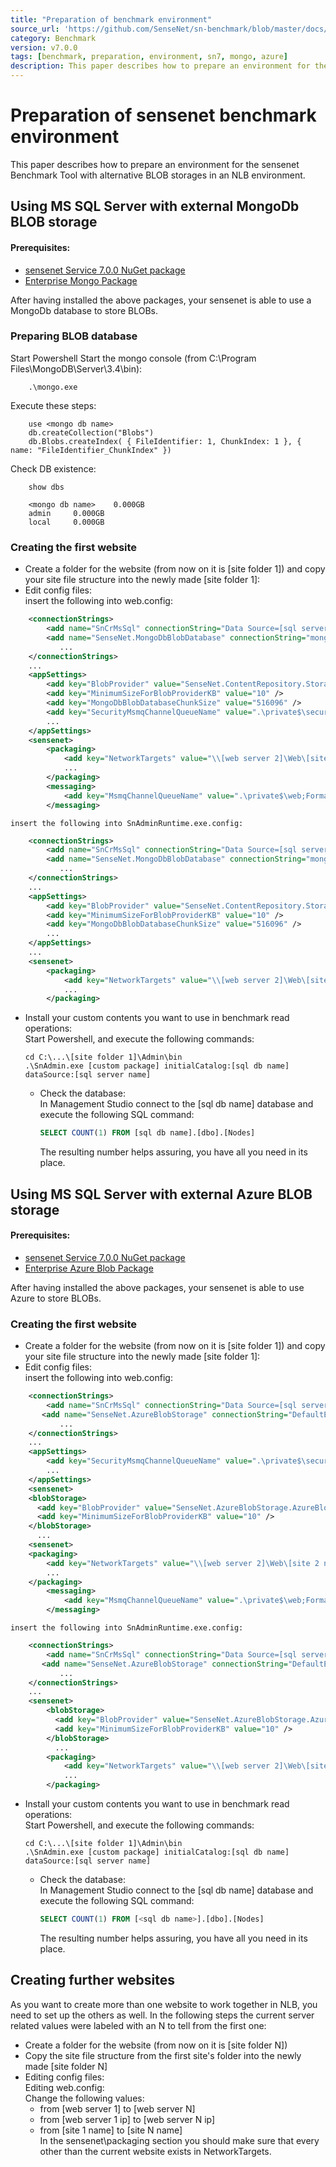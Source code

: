 ```yaml
---
title: "Preparation of benchmark environment"
source_url: 'https://github.com/SenseNet/sn-benchmark/blob/master/docs/environment.md'
category: Benchmark
version: v7.0.0
tags: [benchmark, preparation, environment, sn7, mongo, azure]
description: This paper describes how to prepare an environment for the sensenet Benchmark Tool with alternative BLOB storages in an NLB environment.
---
```


# Preparation of sensenet benchmark environment

This paper describes how to prepare an environment for the sensenet Benchmark Tool with alternative BLOB storages in an NLB environment.
## Using MS SQL Server with external MongoDb BLOB storage


#### Prerequisites:  
 - [sensenet Service 7.0.0 NuGet package](https://www.nuget.org/packages/SenseNet.Services/7.0.0-beta2 "SenseNet.Services")  
 - [Enterprise Mongo Package](http://community.sensenet.com/docs/mongodb-provider "MongoDB blob provider")

After having installed the above packages, your sensenet is able to use a MongoDb database to store BLOBs.

### Preparing BLOB database
Start Powershell
Start the mongo console (from  C:\Program Files\MongoDB\Server\3.4\bin):  
```
    .\mongo.exe  
```  
Execute these steps:  
```
    use <mongo db name>  
    db.createCollection("Blobs")  
    db.Blobs.createIndex( { FileIdentifier: 1, ChunkIndex: 1 }, { name: "FileIdentifier_ChunkIndex" })
```
Check DB existence:
```
    show dbs
```
```
    <mongo db name>    0.000GB
    admin     0.000GB
    local     0.000GB
```
### Creating the first website
 - Create a folder for the website (from now on it is \[site folder 1\])
and copy your site file structure into the newly made \[site folder 1\]:  
 - Edit config files:  
	insert the following into web.config:  
```xml
	<connectionStrings>
		<add name="SnCrMsSql" connectionString="Data Source=[sql server 1];Initial Catalog=[sql db name];Integrated Security=True" providerName="System.Data.SqlClient" />
		<add name="SenseNet.MongoDbBlobDatabase" connectionString="mongodb://[mongo server name]/[mongo db name]" />
		   ...
	</connectionStrings>
	...
	<appSettings>
		<add key="BlobProvider" value="SenseNet.ContentRepository.Storage.Data.MongoDbBlobStorage.MongoDbBlobProvider" />
		<add key="MinimumSizeForBlobProviderKB" value="10" />
		<add key="MongoDbBlobDatabaseChunkSize" value="516096" />
		<add key="SecurityMsmqChannelQueueName" value=".\private$\security;FormatName:DIRECT=TCP:<web server 1 ip>\private$\security" />
		...
	</appSettings>
	<sensenet>
		<packaging>
			<add key="NetworkTargets" value="\\[web server 2]\Web\[site 2 name];...;\\[web server N]\Web\[site N name]" />
			...
		</packaging>
		<messaging>
			<add key="MsmqChannelQueueName" value=".\private$\web;FormatName:DIRECT=TCP:[web server 1 ip]\private$\web" />
		</messaging>
```  
	insert the following into SnAdminRuntime.exe.config:
```xml
	<connectionStrings>
		<add name="SnCrMsSql" connectionString="Data Source=[sql server name];Initial Catalog=[sql db name];Integrated Security=True" providerName="System.Data.SqlClient" />
		<add name="SenseNet.MongoDbBlobDatabase" connectionString="mongodb://[mongo server name]/[mongo db name]" />
		   ...
	</connectionStrings>
	...
	<appSettings>
		<add key="BlobProvider" value="SenseNet.ContentRepository.Storage.Data.MongoDbBlobStorage.MongoDbBlobProvider" />
		<add key="MinimumSizeForBlobProviderKB" value="10" />
		<add key="MongoDbBlobDatabaseChunkSize" value="516096" />
		...
	</appSettings>
	...
	<sensenet>
		<packaging>
			<add key="NetworkTargets" value="\\[web server 2]\Web\[site 2 name];...;\\[web server N]\Web\[site N name]" />
			...
		</packaging>
```
- Install your custom contents you want to use in benchmark read operations:  
	Start Powershell, and execute the following commands:  
	```text
	cd C:\...\[site folder 1]\Admin\bin
	.\SnAdmin.exe [custom package] initialCatalog:[sql db name] dataSource:[sql server name]
	```
  - Check the database:  
	In Management Studio connect to the \[sql db name\] database and execute the following SQL command:
	```SQL
	SELECT COUNT(1) FROM [sql db name].[dbo].[Nodes]
	```
    The resulting number helps assuring, you have all you need in its place.

## Using MS SQL Server with external Azure BLOB storage


#### Prerequisites:  
 - [sensenet Service 7.0.0 NuGet package](https://www.nuget.org/packages/SenseNet.Services/7.0.0-beta2 "SenseNet.Services")  
 - [Enterprise Azure Blob Package](http://community.sensenet.com/docs/azureblob-provider/ "Azure blob provider")

After having installed the above packages, your sensenet is able to use Azure to store BLOBs.

### Creating the first website
 - Create a folder for the website (from now on it is \[site folder 1\])
and copy your site file structure into the newly made \[site folder 1\]:  
 - Edit config files:  
	insert the following into web.config:  
```xml
	<connectionStrings>
		<add name="SnCrMsSql" connectionString="Data Source=[sql server];Initial Catalog=[sql db name];Integrated Security=True" providerName="System.Data.SqlClient" />
       <add name="SenseNet.AzureBlobStorage" connectionString="DefaultEndpointsProtocol=https;AccountName=[azure account name];AccountKey=[azure account key];EndpointSuffix=core.windows.net" />
		   ...
	</connectionStrings>
	...
	<appSettings>
		<add key="SecurityMsmqChannelQueueName" value=".\private$\security;FormatName:DIRECT=TCP:[web server 1 ip]\private$\security" />
		...
	</appSettings>
    <sensenet>
    <blobStorage>
      <add key="BlobProvider" value="SenseNet.AzureBlobStorage.AzureBlobProvider" />
      <add key="MinimumSizeForBlobProviderKB" value="10" />
    </blobStorage>
      ...
    <sensenet>
	<packaging>
		<add key="NetworkTargets" value="\\[web server 2]\Web\[site 2 name];...;\\[web server N]\Web\[site N name]" />
	    ...
	</packaging>
		<messaging>
			<add key="MsmqChannelQueueName" value=".\private$\web;FormatName:DIRECT=TCP:[web server 1 ip]\private$\web" />
		</messaging>
```  
	insert the following into SnAdminRuntime.exe.config:
```xml
	<connectionStrings>
		<add name="SnCrMsSql" connectionString="Data Source=[sql server name];Initial Catalog=[sql db name]>;Integrated Security=True" providerName="System.Data.SqlClient" />
       <add name="SenseNet.AzureBlobStorage" connectionString="DefaultEndpointsProtocol=https;AccountName=[azure account name];AccountKey=[azure account key];EndpointSuffix=core.windows.net" />
		   ...
	</connectionStrings>
	...
    <sensenet>
        <blobStorage>
          <add key="BlobProvider" value="SenseNet.AzureBlobStorage.AzureBlobProvider" />
          <add key="MinimumSizeForBlobProviderKB" value="10" />
        </blobStorage>
          ...
        <packaging>
            <add key="NetworkTargets" value="\\[web server 2]\Web\[site 2 name];...;\\[web server N]\Web\[site N name]" />
			...
        </packaging>
```
- Install your custom contents you want to use in benchmark read operations:  
	Start Powershell, and execute the following commands:  
	```text
	cd C:\...\[site folder 1]\Admin\bin
	.\SnAdmin.exe [custom package] initialCatalog:[sql db name] dataSource:[sql server name]
	```
  - Check the database:  
	In Management Studio connect to the \[sql db name\] database and execute the following SQL command:
	```SQL
	SELECT COUNT(1) FROM [<sql db name>].[dbo].[Nodes]
	```
    The resulting number helps assuring, you have all you need in its place.
## Creating further websites
As you want to create more than one website to work together in NLB, you need to set up the others as well. In the following steps the current server related values were labeled with an N to tell from the first one:
 - Create a folder for the website (from now on it is \[site folder N\])
 - Copy the site file structure from the first site's folder into the newly made \[site folder N\]  
 - Editing config files:  
Editing web.config:  
Change the following values:  
	- from \[web server 1\] to \[web server N\]
	- from \[web server 1 ip\] to \[web server N ip\]  
	- from \[site 1 name\] to \[site N name\]  
  In the sensenet\packaging section you should make sure that every other than the current website exists in NetworkTargets.


